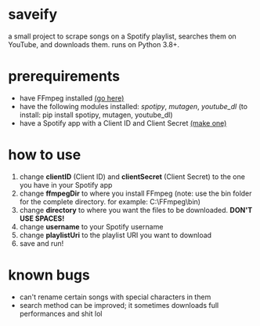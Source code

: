 # saveify
a small project to scrape songs on a Spotify playlist, searches them on YouTube, and downloads them. runs on Python 3.8+.

# prerequirements
- have FFmpeg installed [(go here)](https://ffmpeg.org/download.html)
- have the following modules installed: *spotipy*, *mutagen*, *youtube_dl*
(to install: pip install spotipy, mutagen, youtube_dl)
- have a Spotify app with a Client ID and Client Secret [(make one)](https://developer.spotify.com/dashboard/applications)

# how to use
1) change **clientID** (Client ID) and **clientSecret** (Client Secret) to the one you have in your Spotify app
2) change **ffmpegDir** to where you install FFmpeg (note: use the bin folder for the complete directory. for example: C:\FFmpeg\bin)
3) change **directory** to where you want the files to be downloaded. **DON'T USE SPACES!**
4) change **username** to your Spotify username
5) change **playlistUri** to the playlist URI you want to download
6) save and run!

# known bugs
- can't rename certain songs with special characters in them
- search method can be improved; it sometimes downloads full performances and shit lol
